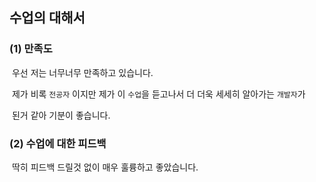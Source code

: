 ## 수업의 대해서

### (1) 만족도

​	우선 저는 너무너무 만족하고 있습니다.

​	제가 비록 `전공자` 이지만 제가 이 `수업`을 듣고나서 더 더욱 세세히 알아가는 `개발자`가

​	된거 같아 기분이 좋습니다.



### (2) 수업에 대한 피드백

​	딱히 피드백 드릴것 없이 매우 훌륭하고 좋았습니다.

